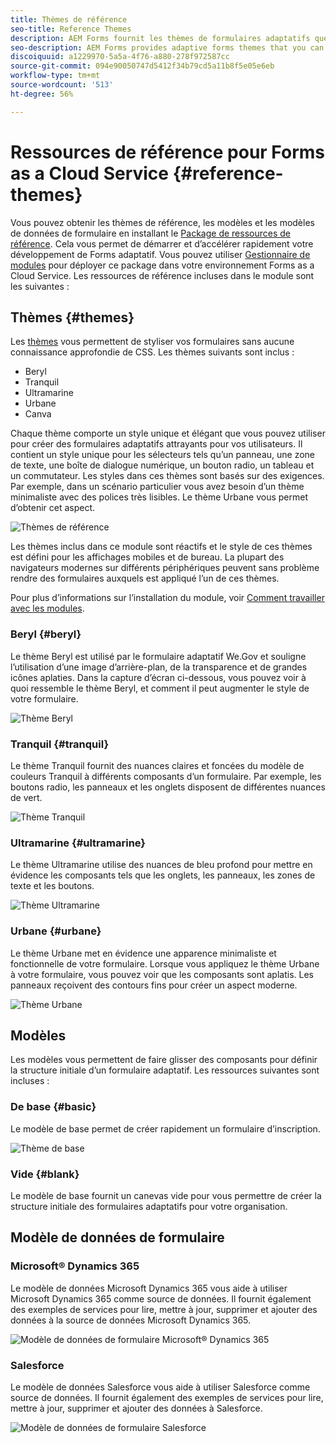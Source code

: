 ```yaml
---
title: Thèmes de référence
seo-title: Reference Themes
description: AEM Forms fournit les thèmes de formulaires adaptatifs que vous pouvez obtenir à partir de la Distribution de logiciels et utiliser pour conférer un style à un formulaire.
seo-description: AEM Forms provides adaptive forms themes that you can get from Software Distribution and use to style a form.
discoiquuid: a1229970-5a5a-4f76-a880-278f972587cc
source-git-commit: 094e90050747d5412f34b79cd5a11b8f5e05e6eb
workflow-type: tm+mt
source-wordcount: '513'
ht-degree: 56%

---
```



# Ressources de référence pour Forms as a Cloud Service {#reference-themes}

Vous pouvez obtenir les thèmes de référence, les modèles et les modèles de données de formulaire en installant le [Package de ressources de référence](https://experience.adobe.com/#/downloads/content/software-distribution/en/aemcloud.html?package=/content/software-distribution/en/details.html/content/dam/aemcloud/public/aem-forms-reference-content.ui.content-2.0.0.zip). Cela vous permet de démarrer et d’accélérer rapidement votre développement de Forms adaptatif. Vous pouvez utiliser [Gestionnaire de modules](https://experienceleague.adobe.com/docs/experience-manager-cloud-service/content/implementing/developer-tools/package-manager.html?lang=fr) pour déployer ce package dans votre environnement Forms as a Cloud Service.
Les ressources de référence incluses dans le module sont les suivantes :

## Thèmes {#themes}

Les [thèmes](/help/forms/themes.md) vous permettent de styliser vos formulaires sans aucune connaissance approfondie de CSS. Les thèmes suivants sont inclus :

* Beryl
* Tranquil
* Ultramarine
* Urbane
* Canva

Chaque thème comporte un style unique et élégant que vous pouvez utiliser pour créer des formulaires adaptatifs attrayants pour vos utilisateurs. Il contient un style unique pour les sélecteurs tels qu’un panneau, une zone de texte, une boîte de dialogue numérique, un bouton radio, un tableau et un commutateur. Les styles dans ces thèmes sont basés sur des exigences. Par exemple, dans un scénario particulier vous avez besoin d’un thème minimaliste avec des polices très lisibles. Le thème Urbane vous permet d’obtenir cet aspect.

![Thèmes de référence](/help/forms/assets/ref-themes.png)

Les thèmes inclus dans ce module sont réactifs et le style de ces thèmes est défini pour les affichages mobiles et de bureau. La plupart des navigateurs modernes sur différents périphériques peuvent sans problème rendre des formulaires auxquels est appliqué l’un de ces thèmes.

Pour plus d’informations sur l’installation du module, voir [Comment travailler avec les modules](/help/implementing/developing/tools/package-manager.md).

### Beryl {#beryl}

Le thème Beryl est utilisé par le formulaire adaptatif We.Gov et souligne l’utilisation d’une image d’arrière-plan, de la transparence et de grandes icônes aplaties. Dans la capture d’écran ci-dessous, vous pouvez voir à quoi ressemble le thème Beryl, et comment il peut augmenter le style de votre formulaire.

![Thème Beryl](/help/forms/assets/beryl.png)

<!--[Click to enlarge

](assets/beryl-1.png)-->

<!-- ## Exec {#exec}

Exec theme avoids solid background fills to emphasize form components. Selecting and clicking components changes font colors. In comparison to the default Canvas theme, font color of the text in the selected tab changes to dark blue. Notice how the navigation and submit buttons are different from the Beryl theme.

![Exec theme](/help/forms/assets/exec.png) -->

<!--[Click to enlarge

](assets/exec-1.png)-->

<!-- ## Exec Light {#exec-light}

Exec Light theme uses white space to create a seamless experience. The Next and Submit buttons get a solid fill and 3D shadow. Selected tabs on the left get an arrow instead of double-check marks.

![Exec light theme](/help/forms/assets/exec-light.png) -->

<!--[Click to enlarge

](assets/exec-light-1.png)-->

<!-- ## Liberty {#liberty}

Liberty theme uses a minimalist approach to highlight the important. For example, the font color of the visited tab changes to green. You can only see the bottom-outline of the text box which emulates the look of a paper-based form with lines. The active text box has a black bottom-outline while others get light gray bottom-outline.

![Liberty theme](/help/forms/assets/liberty.png) -->
<!--[Click to enlarge](assets/liberty-1.png)-->

### Tranquil {#tranquil}

Le thème Tranquil fournit des nuances claires et foncées du modèle de couleurs Tranquil à différents composants d’un formulaire. Par exemple, les boutons radio, les panneaux et les onglets disposent de différentes nuances de vert.

![Thème Tranquil](/help/forms/assets/tranquil.png)

<!--[Click to enlarge](assets/tranquil-1.png)-->

### Ultramarine {#ultramarine}

Le thème Ultramarine utilise des nuances de bleu profond pour mettre en évidence les composants tels que les onglets, les panneaux, les zones de texte et les boutons.

![Thème Ultramarine](/help/forms/assets/ultramarine.png)
<!--[Click to enlarge](assets/ultramarine-1.png)-->

### Urbane {#urbane}

Le thème Urbane met en évidence une apparence minimaliste et fonctionnelle de votre formulaire. Lorsque vous appliquez le thème Urbane à votre formulaire, vous pouvez voir que les composants sont aplatis. Les panneaux reçoivent des contours fins pour créer un aspect moderne.

![Thème Urbane](/help/forms/assets/urbane.png)
<!--[Click to enlarge](assets/urbane-1.png)-->

<!-- ## U.S. Web Design Standards {#u-s-web-design-standards}

U.S. Web Design Standards theme, as the name suggests, uses typefaces and styles described in the Draft U.S. Web Design Standards site. The web standard is used by federal organizations to create consistent web experiences across federal government websites.

![U.S. Web Design Standards Theme](/help/forms/assets/us-web-standards.png) -->
<!--[Click to enlarge](assets/usgov.png)-->


## Modèles

Les modèles vous permettent de faire glisser des composants pour définir la structure initiale d’un formulaire adaptatif. Les ressources suivantes sont incluses :

### De base {#basic}

Le modèle de base permet de créer rapidement un formulaire d’inscription.

![Thème de base](/help/forms/assets/exec.png)

### Vide {#blank}

Le modèle de base fournit un canevas vide pour vous permettre de créer la structure initiale des formulaires adaptatifs pour votre organisation.

## Modèle de données de formulaire

### Microsoft® Dynamics 365

Le modèle de données Microsoft Dynamics 365 vous aide à utiliser Microsoft Dynamics 365 comme source de données. Il fournit également des exemples de services pour lire, mettre à jour, supprimer et ajouter des données à la source de données Microsoft Dynamics 365.

![Modèle de données de formulaire Microsoft® Dynamics 365](/help/forms/assets/microsoft-dynamic-fdm.png)

### Salesforce

Le modèle de données Salesforce vous aide à utiliser Salesforce comme source de données. Il fournit également des exemples de services pour lire, mettre à jour, supprimer et ajouter des données à Salesforce.

![Modèle de données de formulaire Salesforce](/help/forms/assets/salesforce-fdm.png)
